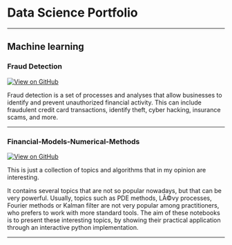 # Data Science Portfolio
---
## Machine learning

### Fraud Detection
[![View on GitHub](https://img.shields.io/badge/GitHub-View_on_GitHub-blue?logo=GitHub)](https://github.com/Rohitnith)

Fraud detection is a set of processes and analyses that allow businesses to identify and prevent unauthorized financial activity. This can include fraudulent credit card transactions, identify theft, cyber hacking, insurance scams, and more.


---
### Financial-Models-Numerical-Methods

[![View on GitHub](https://img.shields.io/badge/GitHub-View_on_GitHub-blue?logo=GitHub)](https://github.com/Rohitnith)

This is just a collection of topics and algorithms that in my opinion are interesting.

It contains several topics that are not so popular nowadays, but that can be very powerful. Usually, topics such as PDE methods, LÃ©vy processes, Fourier methods or Kalman filter are not very popular among practitioners, who prefers to work with more standard tools.
The aim of these notebooks is to present these interesting topics, by showing their practical application through an interactive python implementation.


---
